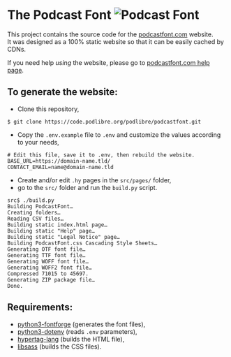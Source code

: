 # The Podcast Font ![Podcast Font](https://podcastfont.com/svg/podcaster/podcastfont.svg)

This project contains the source code for the [podcastfont.com](https://podcastfont.com/) website.  
It was designed as a 100% static website so that it can be easily cached by CDNs. 

If you need help *using* the website, please go to [podcastfont.com help page](https://podcastfont.com/Help.html).

## To generate the website:

- Clone this repository,

```
$ git clone https://code.podlibre.org/podlibre/podcastfont.git
```

- Copy the `.env.example` file to `.env` and customize the values according to your needs,

```
# Edit this file, save it to .env, then rebuild the website.
BASE_URL=https://domain-name.tld/
CONTACT_EMAIL=name@domain-name.tld
```

- Create and/or edit `.hy` pages in  the `src/pages/` folder,
- go to the `src/` folder and run the `build.py` script.

```
src$ ./build.py 
Building PodcastFont…
Creating folders…
Reading CSV files…
Building static index.html page…
Building static "Help" page…
Building static "Legal Notice" page…
Building PodcastFont.css Cascading Style Sheets…
Generating OTF font file…
Generating TTF font file…
Generating WOFF font file…
Generating WOFF2 font file…
Compressed 71015 to 45697.
Generating ZIP package file…
Done.
```

## Requirements:

- [python3-fontforge](https://fontforge.org/docs/scripting/python.html) (generates the font files),
- [python3-dotenv](https://pypi.org/project/python-dotenv/) (reads `.env` parameters),
- [hypertag-lang](http://hypertag.io/) (builds the HTML file),
- [libsass](https://pypi.org/project/libsass/) (builds the CSS files).
